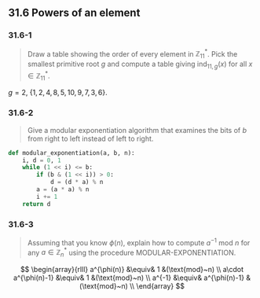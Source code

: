 ## 31.6 Powers of an element

### 31.6-1

> Draw a table showing the order of every element in $\mathbb{Z}_{11}^*$. Pick the smallest primitive root $g$ and compute a table giving $\text{ind}_{11,g}(x)$ for all $x \in \mathbb{Z}_{11}^*$.

$g = 2$, $\{1, 2, 4, 8, 5, 10, 9, 7, 3, 6\}$.

### 31.6-2

> Give a modular exponentiation algorithm that examines the bits of $b$ from right to left instead of left to right.

```python
def modular_exponentiation(a, b, n):
    i, d = 0, 1
    while (1 << i) <= b:
        if (b & (1 << i)) > 0:
            d = (d * a) % n
        a = (a * a) % n
        i += 1
    return d
```

### 31.6-3

> Assuming that you know $\phi(n)$, explain how to compute $a^{-1}~\text{mod}~n$ for any $a \in \mathbb{Z}_n^*$ using the procedure MODULAR-EXPONENTIATION.

$$
\begin{array}{rlll}
a^{\phi(n)} &\equiv& 1 &(\text{mod}~n) \\
a\cdot a^{\phi(n)-1} &\equiv& 1 &(\text{mod}~n) \\
a^{-1} &\equiv& a^{\phi(n)-1} &(\text{mod}~n)  \\
\end{array}
$$
